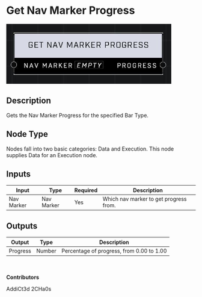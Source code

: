 # Get Nav Marker Progress
![](../../../.gitbook/assets/get-nav-marker-progress.JPG)
## Description
Gets the Nav Marker Progress for the specified Bar Type.

## Node Type
Nodes fall into two basic categories: Data and Execution. This node supplies Data for an Execution node.

## Inputs
| Input | Type | Required | Description |
|------------------|------------------|----------|--------------------------------------------------------------|
| Nav Marker | Nav Marker | Yes | Which nav marker to get progress from. |

## Outputs
| Output | Type | Description |
|------------------|------------------|--------------------------------------------------------------|
| Progress | Number | Percentage of progress, from 0.00 to 1.00 |

\
\
**Contributors**

AddiCt3d 2CHa0s